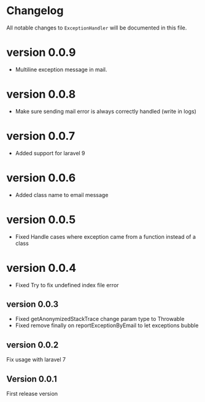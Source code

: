 # Changelog

All notable changes to `ExceptionHandler` will be documented in this file.


# version 0.0.9
- Multiline exception message in mail.

# version 0.0.8
- Make sure sending mail error is always correctly handled (write in logs)

# version 0.0.7
- Added support for laravel 9

# version 0.0.6
- Added class name to email message

# version 0.0.5
- Fixed Handle cases where exception came from a function instead of a class
# version 0.0.4
- Fixed Try to fix undefined index file error

## version 0.0.3
- Fixed getAnonymizedStackTrace change param type to Throwable
- Fixed remove finally on reportExceptionByEmail to let exceptions bubble

## version 0.0.2
Fix usage with laravel 7

## Version 0.0.1
First release version
